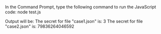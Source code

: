 In the Command Prompt, type the following command to run the JavaScript code:
node test.js


Output will be:
The secret for file "case1.json" is: 3
The secret for file "case2.json" is: 79836264046592
